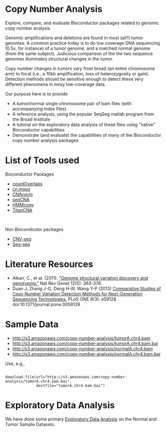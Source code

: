Copy Number Analysis 
=====================

Explore, compare, and evaluate Bioconductor packages related to genomic copy number analysis

Genomic amplifications and deletions are found in most (all?) tumor genomes.  A common practice today is to do low coverage DNA sequencing (0.5x, for instance) of a tumor genome, and a matched normal genome (from the same subject).  Judicious comparison of the the two sequence genomes illuminates structural changes in the tumor.

Copy number changes in tumors vary from broad (an entire chromosome arm) to focal (i.e., a 10kb amplification, loss of heterozygosity or gain).   Detection methods should be sensitive enough to detect these very different phenomena in noisy low-coverage data.

Our purpose here is to provide

* A tumor/normal single chromosome pair of bam files (with accompanying index files)
* A reference analysis, using the popular SeqSeg matlab program from the Broad Institute
* A tutorial on the exploratory data analysis of these files using "native" Bioconductor capabilities
* Demonstrate (and evaluate) the capabilities of many of the Bioconductor copy number analysis packages

List of Tools used
===================
Bioconductor Packages
* <a href="https://github.com/Bioconductor/copy-number-analysis/wiki/CountOverlaps-method-from-IRanges-Package">countOverlaps</a>
* <a href="https://github.com/Bioconductor/copy-number-analysis/wiki/cn.mops">cn.mops</a>
* <a href="https://github.com/Bioconductor/copy-number-analysis/wiki/CNAnorm">CNAnorm</a>
* <a href="https://github.com/Bioconductor/copy-number-analysis/wiki/seqCNA">seqCNA</a>
* <a href="https://github.com/Bioconductor/copy-number-analysis/wiki/HMMcopy">HMMcopy</a>  
* <a href ="https://github.com/Bioconductor/copy-number-analysis/wiki/TitanCNA">TitanCNA</a>
<br>

Non Biocondcutor packages
* <a href="https://github.com/Bioconductor/copy-number-analysis/wiki/CNV-seq">CNV-seq</a>
* <a href="https://github.com/Bioconductor/copy-number-analysis/wiki/SegSeq">Seg-seq</a>


Literature Resources
=========================
* Alkan, C., et al. (2011). <a href="http://www.ncbi.nlm.nih.gov/pubmed/21358748">"Genome structural variation discovery and genotyping."</a> Nat Rev Genet 12(5): 363-376. 
* Duan J, Zhang J-G, Deng H-W, Wang Y-P (2013) <a href="http://www.plosone.org/article/info%3Adoi%2F10.1371%2Fjournal.pone.0059128">Comparative Studies of Copy Number Variation Detection Methods for Next-Generation Sequencing Technologies.</a> PLoS ONE 8(3): e59128. doi:10.1371/journal.pone.0059128

Sample Data
===========
* http://s3.amazonaws.com/copy-number-analysis/tumorA.chr4.bam
* http://s3.amazonaws.com/copy-number-analysis/tumorA.chr4.bam.bai
* http://s3.amazonaws.com/copy-number-analysis/normalA.chr4.bam
* http://s3.amazonaws.com/copy-number-analysis/normalA.chr4.bam.bai

Use, e.g.,
<pre><code> 
download.file(url="http://s3.amazonaws.com/copy-number-analysis/tumorA.chr4.bam.bai",
              destfile="tumorA.chr4.bam.bai")
</code></pre>


Exploratory Data Analysis
==========================
We have done some primary <a href="https://github.com/Bioconductor/copy-number-analysis.wiki.git">Exploratory Data Analysis</a> on the Normal and Tumor Sample Datasets.

